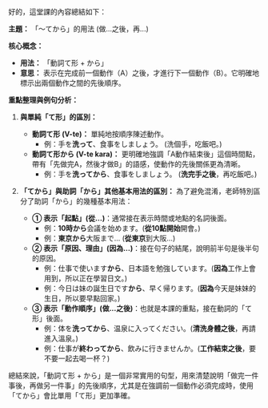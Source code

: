 
好的，這堂課的內容總結如下：

**主題：** 「～てから」的用法 (做...之後，再...)

**核心概念：**
*   **用法：** 「動詞て形 + から」
*   **意思：** 表示在完成前一個動作（A）之後，才進行下一個動作（B）。它明確地標示出兩個動作之間的先後順序。

**重點整理與例句分析：**

1.  **與單純「て形」的區別：**
    *   **動詞て形 (V-te)：** 單純地按順序陳述動作。
        *   例：手を**洗って**、食事をしましょう。 (洗個手，吃飯吧。)
    *   **動詞て形から (V-te kara)：** 更明確地強調「A動作結束後」這個時間點，帶有「先做完A，然後才做B」的語感，使動作的先後關係更為清晰。
        *   例：手を**洗ってから**、食事をしましょう。 (**洗完手之後**，再吃飯吧。)

2.  **「てから」與助詞「から」其他基本用法的區別：**
    為了避免混淆，老師特別區分了助詞「から」的幾種基本用法：
    *   **① 表示「起點」(從...)**：通常接在表示時間或地點的名詞後面。
        *   例：**10時から**会議を始めます。(**從10點開始**開會。)
        *   例：**東京から**大阪まで... (**從東京**到大阪...)
    *   **② 表示「原因、理由」(因為...)**：接在句子的結尾，說明前半句是後半句的原因。
        *   例：仕事で使います**から**、日本語を勉強しています。(**因為**工作上會用到，所以正在學習日文。)
        *   例：今日は妹の誕生日です**から**、早く帰ります。(**因為**今天是妹妹的生日，所以要早點回家。)
    *   **③ 表示「動作順序」(做...之後)**：也就是本課的重點，接在動詞的「て形」後面。
        *   例：体を**洗ってから**、温泉に入ってください。(**清洗身體之後**，再請進入溫泉。)
        *   例：仕事が**終わってから**、飲みに行きませんか。(**工作結束之後**，要不要一起去喝一杯？)

總結來說，「動詞て形 + から」是一個非常實用的句型，用來清楚說明「做完一件事後，再做另一件事」的先後順序，尤其是在強調前一個動作必須完成時，使用「てから」會比單用「て形」更加準確。
